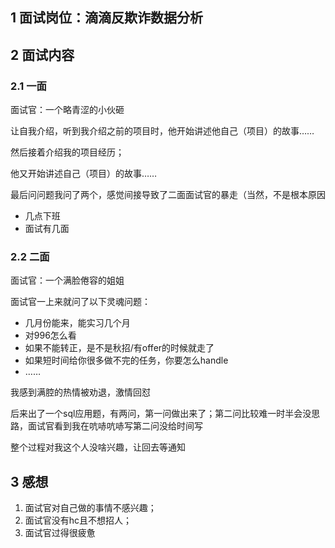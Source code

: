## 1 面试岗位：滴滴反欺诈数据分析

## 2 面试内容

### 2.1 一面
面试官：一个略青涩的小伙砸

让自我介绍，听到我介绍之前的项目时，他开始讲述他自己（项目）的故事……

然后接着介绍我的项目经历；

他又开始讲述自己（项目）的故事……

最后问问题我问了两个，感觉间接导致了二面面试官的暴走（当然，不是根本原因
- 几点下班
- 面试有几面

### 2.2 二面

面试官：一个满脸倦容的姐姐

面试官一上来就问了以下灵魂问题：
- 几月份能来，能实习几个月
- 对996怎么看
- 如果不能转正，是不是秋招/有offer的时候就走了
- 如果短时间给你很多做不完的任务，你要怎么handle
- ……

我感到满腔的热情被劝退，激情回怼

后来出了一个sql应用题，有两问，第一问做出来了；第二问比较难一时半会没思路，面试官看到我在吭哧吭哧写第二问没给时间写

整个过程对我这个人没啥兴趣，让回去等通知

## 3 感想

1. 面试官对自己做的事情不感兴趣；
2. 面试官没有hc且不想招人；
3. 面试官过得很疲惫